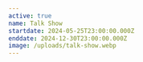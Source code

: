 ```yaml
---
active: true
name: Talk Show
startdate: 2024-05-25T23:00:00.000Z
enddate: 2024-12-30T23:00:00.000Z
image: /uploads/talk-show.webp
---
```


